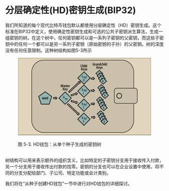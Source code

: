 # 分层确定性(HD)密钥生成(BIP32)

我们所知道的每个现代比特币钱包默认都使用分层确定性（HD）密钥生成。这个标准在BIP32中定义，使用确定性密钥生成和可选的公共子密钥派生算法，生成一组密钥的树。在这个树中，任何密钥都可以是一系列子密钥的父密钥，而这些子密钥中的任何一个都可以是另一系列子密钥（原始密钥的子孙）的父密钥。树的深度没有任何任意限制。这种树结构如图5-3所示



<figure><img src="../../.gitbook/assets/5.3.png" alt=""><figcaption><p>图 5-3. HD钱包：从单个种子生成的密钥树</p></figcaption></figure>

\
树结构可以用来表示额外的组织含义，比如特定的子密钥分支用于接收传入付款，另一个分支用于接收传出付款的找零。密钥的分支也可以在企业设置中使用，将不同的分支分配给部门、子公司、特定功能或会计类别。

我们将在“从种子创建HD钱包”一节中进行对HD钱包的详细探讨。
